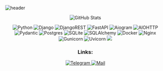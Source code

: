 ![header](https://capsule-render.vercel.app/api?type=venom&height=150&color=DB7093&text=Hi%20there%20👋🏼&reversal=false&fontAlign=50&section=header&rotate=0&textBg=false&descAlignY=50&fontSize=70&fontAlignY=50&fontColor=F0E68C)
<p align="center">
  <img src="https://github-readme-stats.vercel.app/api?username=iwan88CJ&show_icons=true&theme=omni&rank_icon=github" alt="GitHub Stats">
</p>

<p align="center">
  <img src="https://img.shields.io/badge/Python-FFD43B?style=for-the-badge&logo=python&logoColor=blue" alt="Python">
  <img src="https://img.shields.io/badge/django-%23092E20.svg?style=for-the-badge&logo=django&logoColor=white" alt="Django">
  <img src="https://img.shields.io/badge/DJANGO-REST-ff1709?style=for-the-badge&logo=django&logoColor=white&color=ff1709&labelColor=gray" alt="DjangoREST">
  <img src="https://img.shields.io/badge/FastAPI-005571?style=for-the-badge&logo=fastapi" alt="FastAPI">
  <img src="https://img.shields.io/badge/aiogram-%232671E5.svg?style=for-the-badge&logo=telegram&logoColor=white" alt="Aiogram">
  <img src="https://img.shields.io/badge/iohttp-%232C5bb4.svg?style=for-the-badge&logo=aiohttp&logoColor=white" alt="AIOHTTP">
  <img src="https://img.shields.io/badge/pydantic-E6007A?style=for-the-badge&logo=pydantic&logoColor=white" alt="Pydantic">
  <img src="https://img.shields.io/badge/postgres-%23316192.svg?style=for-the-badge&logo=postgresql&logoColor=white" alt="Postgres">
  <img src="https://img.shields.io/badge/SQLite-07405E?style=for-the-badge&logo=sqlite&logoColor=white" alt="SQLite">
  <img src="https://img.shields.io/badge/SQLAlchemy-529873?style=for-the-badge&logo=sqlalchemy&logoColor=white" alt="SQLAlchemy">
  <img src="https://img.shields.io/badge/docker-%230db7ed.svg?style=for-the-badge&logo=docker&logoColor=white" alt="Docker">
  <img src="https://img.shields.io/badge/nginx-%23009639.svg?style=for-the-badge&logo=nginx&logoColor=white" alt="Nginx">
  <img src="https://img.shields.io/badge/gunicorn-%298729.svg?style=for-the-badge&logo=gunicorn&logoColor=white" alt="Gunicorn">
  <img src="https://img.shields.io/badge/uvicorn-%232671E5.svg?style=for-the-badge" alt="Uvicorn">
  <img src="https://img.shields.io/badge/github%20actions%20-%232671E5.svg?&style=for-the-badge&logo=github%20actions&logoColor=white"/>
</p>

<h3 align="center">Links:</h3>

<p align="center">
  <a href="https://x.com/ittachi1123">
    <img src="https://img.shields.io/badge/Twitter-@ittachi1123-2CA5E0?style=for-the-badge&logo=x" alt="Telegram"/>
  </a>
  <a href="mailto:ittagur1123@web.de">
    <img src="https://img.shields.io/badge/Mail-ittagur1123@web.de-ffdb4d?style=for-the-badge" alt="Mail"/>
  </a>
</p>
